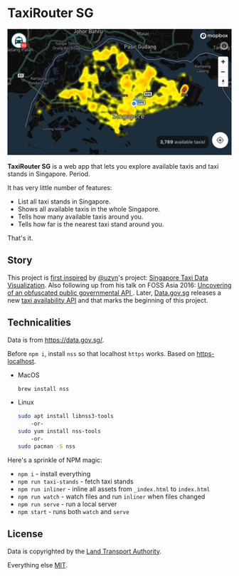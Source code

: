 TaxiRouter SG
===

![](screenshots/screenshot-2.jpg)

**TaxiRouter SG** is a web app that lets you explore available taxis and taxi stands in Singapore. Period.

It has very little number of features:

- List all taxi stands in Singapore.
- Shows all available taxis in the whole Singapore.
- Tells how many available taxis around you.
- Tells how far is the nearest taxi stand around you.

That's it.

Story
---

This project is [first inspired](https://twitter.com/cheeaun/status/710632610607726592) by [@uzyn](https://github.com/uzyn)'s project: [Singapore Taxi Data Visualization](http://uzyn.github.io/taxisg/). Also following up from his talk on FOSS Asia 2016: [Uncovering of an obfuscated public governmental API ](https://speakerdeck.com/uzyn/uncovering-of-an-obfuscated-public-governmental-api-foss-asia-2016). Later, [Data.gov.sg](https://data.gov.sg/) releases a new [taxi availability API](https://developers.data.gov.sg/transport/taxi-availability) and that marks the beginning of this project.

Technicalities
---

Data is from <https://data.gov.sg/>.

Before `npm i`, install `nss` so that localhost `https` works. Based on [https-localhost](https://github.com/daquinoaldo/https-localhost#dependencies).

- MacOS

  ``` bash
  brew install nss
  ```

- Linux

  ``` bash
  sudo apt install libnss3-tools
      -or-
  sudo yum install nss-tools
      -or-
  sudo pacman -S nss
  ```

Here's a sprinkle of NPM magic:

- `npm i` - install everything
- `npm run taxi-stands` - fetch taxi stands
- `npm run inliner` - inline all assets from `_index.html` to `index.html`
- `npm run watch` - watch files and run `inliner` when files changed
- `npm run serve` - run a local server
- `npm start` - runs both `watch` and `serve`

License
---

Data is copyrighted by the [Land Transport Authority](http://www.lta.gov.sg/).

Everything else [MIT](http://cheeaun.mit-license.org/).
